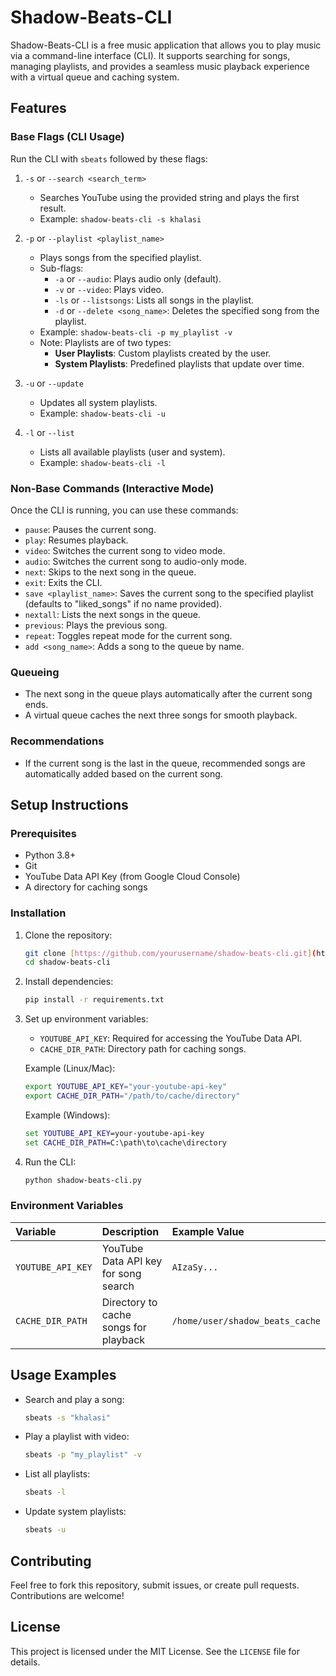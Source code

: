 # Shadow-Beats-CLI 

Shadow-Beats-CLI is a free music application that allows you to play music via a command-line interface (CLI). It supports searching for songs, managing playlists, and provides a seamless music playback experience with a virtual queue and caching system.

## Features

### Base Flags (CLI Usage)

Run the CLI with `sbeats` followed by these flags:

1.  `-s` or `--search <search_term>`
    * Searches YouTube using the provided string and plays the first result.
    * Example: `shadow-beats-cli -s khalasi`

2.  `-p` or `--playlist <playlist_name>`
    * Plays songs from the specified playlist.
    * Sub-flags:
        * `-a` or `--audio`: Plays audio only (default).
        * `-v` or `--video`: Plays video.
        * `-ls` or `--listsongs`: Lists all songs in the playlist.
        * `-d` or `--delete <song_name>`: Deletes the specified song from the playlist.
    * Example: `shadow-beats-cli -p my_playlist -v`
    * Note: Playlists are of two types:
        * **User Playlists**: Custom playlists created by the user.
        * **System Playlists**: Predefined playlists that update over time.

3.  `-u` or `--update`
    * Updates all system playlists.
    * Example: `shadow-beats-cli -u`

4.  `-l` or `--list`
    * Lists all available playlists (user and system).
    * Example: `shadow-beats-cli -l`

### Non-Base Commands (Interactive Mode)

Once the CLI is running, you can use these commands:

* `pause`: Pauses the current song.
* `play`: Resumes playback.
* `video`: Switches the current song to video mode.
* `audio`: Switches the current song to audio-only mode.
* `next`: Skips to the next song in the queue.
* `exit`: Exits the CLI.
* `save <playlist_name>`: Saves the current song to the specified playlist (defaults to "liked_songs" if no name provided).
* `nextall`: Lists the next songs in the queue.
* `previous`: Plays the previous song.
* `repeat`: Toggles repeat mode for the current song.
* `add <song_name>`: Adds a song to the queue by name.

### Queueing

* The next song in the queue plays automatically after the current song ends.
* A virtual queue caches the next three songs for smooth playback.

### Recommendations

* If the current song is the last in the queue, recommended songs are automatically added based on the current song.

## Setup Instructions

### Prerequisites

* Python 3.8+
* Git
* YouTube Data API Key (from Google Cloud Console)
* A directory for caching songs

### Installation

1.  Clone the repository:

    ```bash
    git clone [https://github.com/yourusername/shadow-beats-cli.git](https://github.com/yourusername/shadow-beats-cli.git)
    cd shadow-beats-cli
    ```

2.  Install dependencies:

    ```bash
    pip install -r requirements.txt
    ```

3.  Set up environment variables:
    * `YOUTUBE_API_KEY`: Required for accessing the YouTube Data API.
    * `CACHE_DIR_PATH`: Directory path for caching songs.

    Example (Linux/Mac):

    ```bash
    export YOUTUBE_API_KEY="your-youtube-api-key"
    export CACHE_DIR_PATH="/path/to/cache/directory"
    ```

    Example (Windows):

    ```cmd
    set YOUTUBE_API_KEY=your-youtube-api-key
    set CACHE_DIR_PATH=C:\path\to\cache\directory
    ```

4.  Run the CLI:

    ```bash
    python shadow-beats-cli.py
    ```

### Environment Variables

| Variable          | Description                               | Example Value                  |
| :---------------- | :---------------------------------------- | :----------------------------- |
| `YOUTUBE_API_KEY` | YouTube Data API key for song search      | `AIzaSy...`                    |
| `CACHE_DIR_PATH`  | Directory to cache songs for playback     | `/home/user/shadow_beats_cache` |

## Usage Examples

* Search and play a song:

    ```bash
    sbeats -s "khalasi"
    ```

* Play a playlist with video:

    ```bash
    sbeats -p "my_playlist" -v
    ```

* List all playlists:

    ```bash
    sbeats -l
    ```

* Update system playlists:

    ```bash
    sbeats -u
    ```

## Contributing

Feel free to fork this repository, submit issues, or create pull requests. Contributions are welcome!

## License

This project is licensed under the MIT License. See the `LICENSE` file for details.